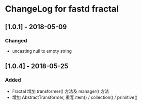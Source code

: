 # ChangeLog for fastd fractal

## [1.0.1] - 2018-05-09
### Changed
- uncasting null to empty string

## [1.0.4] - 2018-05-25
### Added
- Fractal 增加 transformer() 方法及 manager() 方法
- 增加 AbstractTransformer, 重写 item() / collection() / primitive()